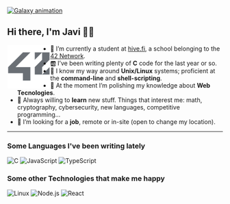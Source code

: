 [![Galaxy animation](https://github.com/lifeBalance/lifeBalance/blob/main/universe.gif)](https://www.linkedin.com/)
<!-- update with my linkedin account once created -->

## Hi there, I'm Javi 🖖🏼

<a href="https://42.fr/en/network-42/"><img align="left" width="20%" src="https://github.com/lifeBalance/lifeBalance/blob/main/42.png"></a>

* 🐝 I’m currently a student at [hive.fi](https://www.hive.fi/en/), a school belonging to the [42 Network](https://42.fr/en/network-42/).
* 🆎 I’ve been writing plenty of **C** code for the last year or so.
* 🐚 I know my way around **Unix/Linux** systems; proficient at the **command-line** and **shell-scripting**.
* 🌱 At the moment I’m polishing my knowledge about **Web Tecnologies**.
* 🔎 Always willing to **learn** new stuff. Things that interest me: math, cryptography, cybersecurity, new languages, competitive programming...
* 👯 I’m looking for a **job**, remote or in-site (open to change my location).

---

### Some Languages I've been writing lately

![C](https://img.shields.io/badge/-C-000?&logo=C)
![JavaScript](https://img.shields.io/badge/-JavaScript-000?&logo=JavaScript)
![TypeScript](https://img.shields.io/badge/-TypeScript-000?&logo=TypeScript)

### Some other Technologies that make me happy

![Linux](https://img.shields.io/badge/-Linux-000?&logo=Linux)
![Node.js](https://img.shields.io/badge/-Node.js-000?&logo=node.js)
![React](https://img.shields.io/badge/-React-000?&logo=React)

<!--
**lifeBalance/lifeBalance** is a ✨ _special_ ✨ repository because its `README.md` (this file) appears on your GitHub profile.

Here are some ideas to get you started:

- 🤔 I’m looking for help with ...
- 💬 Ask me about ...
- 📫 How to reach me: ...
- 😄 Pronouns: ...
- ⚡ Fun fact: ...
-->
